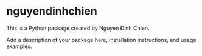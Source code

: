 # nguyendinhchien

This is a Python package created by Nguyen Đinh Chien.

Add a description of your package here, installation instructions, and usage examples.
